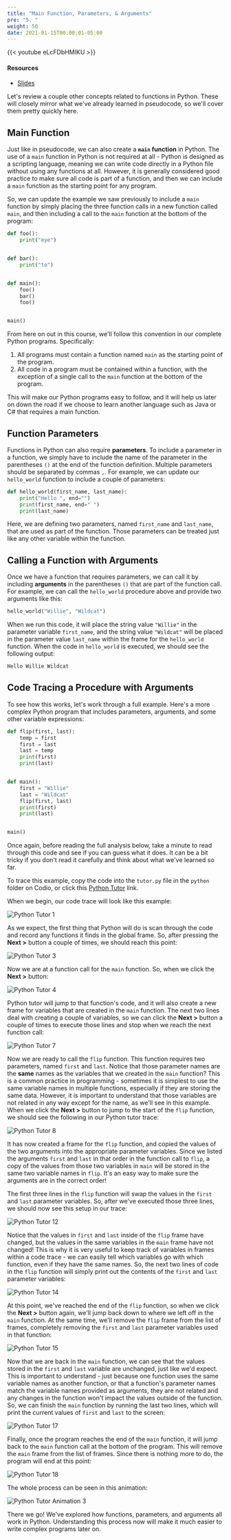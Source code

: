```yaml
---
title: "Main Function, Parameters, & Arguments"
pre: "5. "
weight: 50
date: 2021-01-15T00:00:01-05:00
---
```


{{< youtube eLcFDbHMIKU >}}

#### Resources

* <a href="slides" target="_blank">Slides</a>

Let's review a couple other concepts related to functions in Python. These will closely mirror what we've already learned in pseudocode, so we'll cover them pretty quickly here.

## Main Function

Just like in pseudocode, we can also create a **`main` function** in Python. The use of a `main` function in Python is not required at all - Python is designed as a scripting language, meaning we can write code directly in a Python file without using any functions at all. However, it is generally considered good practice to make sure all code is part of a function, and then we can include a `main` function as the starting point for any program.

So, we can update the example we saw previously to include a `main` function by simply placing the three function calls in a new function called `main`, and then including a call to the `main` function at the bottom of the program:

```python
def foo():
    print("eye")


def bar():
    print("to")


def main():
    foo()
    bar()
    foo()


main()
```

From here on out in this course, we'll follow this convention in our complete Python programs. Specifically:

1. All programs must contain a function named `main` as the starting point of the program.
1. All code in a program must be contained within a function, with the exception of a single call to the `main` function at the bottom of the program.

This will make our Python programs easy to follow, and it will help us later on down the road if we choose to learn another language such as Java or C# that requires a main function.

## Function Parameters

Functions in Python can also require **parameters**. To include a parameter in a function, we simply have to include the name of the parameter in the parentheses `()` at the end of the function definition. Multiple parameters should be separated by commas `,`. For example, we can update our `hello_world` function to include a couple of parameters:

```python
def hello_world(first_name, last_name):
    print("Hello ", end="")
    print(first_name, end=" ")
    print(last_name)
```

Here, we are defining two parameters, named `first_name` and `last_name`, that are used as part of the function. Those parameters can be treated just like any other variable within the function. 

## Calling a Function with Arguments

Once we have a function that requires parameters, we can call it by including **arguments** in the parentheses `()` that are part of the function call. For example, we can call the `hello_world` procedure above and provide two arguments like this:

```python
hello_world("Willie", "Wildcat")
```

When we run this code, it will place the string value `"Willie"` in the parameter variable `first_name`, and the string value `"Wildcat"` will be placed in the parameter value `last_name` within the frame for the `hello_world` function. When the code in `hello_world` is executed, we should see the following output:

```tex
Hello Willie Wildcat
```

## Code Tracing a Procedure with Arguments

To see how this works, let's work through a full example. Here's a more complex Python program that includes parameters, arguments, and some other variable expressions:

```python
def flip(first, last):
    temp = first
    first = last
    last = temp
    print(first)
    print(last)


def main():
    first = "Willie"
    last = "Wildcat"
    flip(first, last)
    print(first)
    print(last)


main()
```

Once again, before reading the full analysis below, take a minute to read through this code and see if you can guess what it does. It can be a bit tricky if you don't read it carefully and think about what we've learned so far. 

To trace this example, copy the code into the `tutor.py` file in the `python` folder on Codio, or click this [Python Tutor](https://pythontutor.com/visualize.html#code=def%20flip%28first,%20last%29%3A%0A%20%20%20%20temp%20%3D%20first%0A%20%20%20%20first%20%3D%20last%0A%20%20%20%20last%20%3D%20temp%0A%20%20%20%20print%28first%29%0A%20%20%20%20print%28last%29%0A%0A%0Adef%20main%28%29%3A%0A%20%20%20%20first%20%3D%20%22Willie%22%0A%20%20%20%20last%20%3D%20%22Wildcat%22%0A%20%20%20%20flip%28first,%20last%29%0A%20%20%20%20print%28first%29%0A%20%20%20%20print%28last%29%0A%0A%0Amain%28%29&cumulative=false&heapPrimitives=nevernest&mode=edit&origin=opt-frontend.js&py=3&rawInputLstJSON=%5B%5D&textReferences=false) link. 

When we begin, our code trace will look like this example:

![Python Tutor 1](/cc110/images/lab3/tutor3_1.png)

As we expect, the first thing that Python will do is scan through the code and record any functions it finds in the global frame. So, after pressing the **Next >** button a couple of times, we should reach this point:

![Python Tutor 3](/cc110/images/lab3/tutor3_3.png)

Now we are at a function call for the `main` function. So, when we click the **Next >** button:

![Python Tutor 4](/cc110/images/lab3/tutor3_4.png)

Python tutor will jump to that function's code, and it will also create a new frame for variables that are created in the `main` function. The next two lines deal with creating a couple of variables, so we can click the **Next >** button a couple of times to execute those lines and stop when we reach the next function call:

![Python Tutor 7](/cc110/images/lab3/tutor3_7.png)

Now we are ready to call the `flip` function. This function requires two parameters, named `first` and `last`. Notice that those parameter names are the **same** names as the variables that we created in the `main` function? This is a common practice in programming - sometimes it is simplest to use the same variable names in multiple functions, especially if they are storing the same data. However, it is important to understand that those variables are not related in any way except for the name, as we'll see in this example. When we click the **Next >** button to jump to the start of the `flip` function, we should see the following in our Python tutor trace:

![Python Tutor 8](/cc110/images/lab3/tutor3_8.png)

It has now created a frame for the `flip` function, and copied the values of the two arguments into the appropriate parameter variables. Since we listed the arguments `first` and `last` in that order in the function call to `flip`, a copy of the values from those two variables in `main` will be stored in the same two variable names in `flip`. It's an easy way to make sure the arguments are in the correct order!

The first three lines in the `flip` function will swap the values in the `first` and `last` parameter variables. So, after we've executed those three lines, we should now see this setup in our trace:

![Python Tutor 12](/cc110/images/lab3/tutor3_12.png)

Notice that the values in `first` and `last` inside of the `flip` frame have changed, but the values in the same variables in the `main` frame have not changed! This is why it is very useful to keep track of variables in frames within a code trace - we can easily tell which variables go with which function, even if they have the same names. So, the next two lines of code in the `flip` function will simply print out the contents of the `first` and `last` parameter variables:

![Python Tutor 14](/cc110/images/lab3/tutor3_14.png)

At this point, we've reached the end of the `flip` function, so when we click the **Next >** button again, we'll jump back down to where we left off in the `main` function. At the same time, we'll remove the `flip` frame from the list of frames, completely removing the `first` and `last` parameter variables used in that function:

![Python Tutor 15](/cc110/images/lab3/tutor3_15.png)

Now that we are back in the `main` function, we can see that the values stored in the `first` and `last` variable are unchanged, just like we'd expect. This is important to understand - just because one function uses the same variable names as another function, or that a function's parameter names match the variable names provided as arguments, they are not related and any changes in the function won't impact the values outside of the function. So, we can finish the `main` function by running the last two lines, which will print the current values of `first` and `last` to the screen:

![Python Tutor 17](/cc110/images/lab3/tutor3_17.png)

Finally, once the program reaches the end of the `main` function, it will jump back to the `main` function call at the bottom of the program. This will remove the `main` frame from the list of frames. Since there is nothing more to do, the program will end at this point:

![Python Tutor 18](/cc110/images/lab3/tutor3_18.png)

The whole process can be seen in this animation:

![Python Tutor Animation 3](/cc110/images/lab3/tutor3.gif)

There we go! We've explored how functions, parameters, and arguments all work in Python. Understanding this process now will make it much easier to write complex programs later on. 